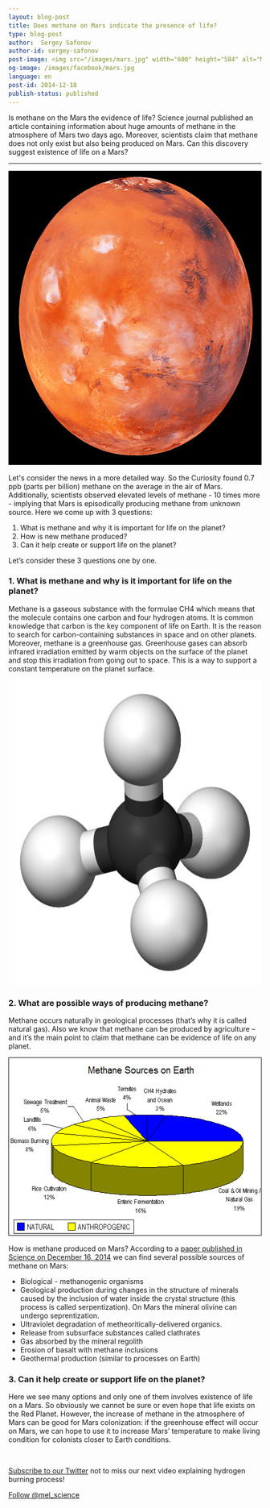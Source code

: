 ```yaml
---
layout: blog-post
title: Does methane on Mars indicate the presence of life?
type: blog-post
author:  Sergey Safonov
author-id: sergey-safonov
post-image: <img src="/images/mars.jpg" width="600" height="584" alt="Mars">
og-image: /images/facebook/mars.jpg
language: en
post-id: 2014-12-18
publish-status: published
---
```

Is methane on the Mars the evidence of life? 
Science journal published an article containing information about huge amounts of methane in the atmosphere of Mars two days ago. Moreover, scientists claim that methane does not only exist but also being produced on Mars. Can this discovery suggest existence of life on a Mars? 

<!-- more -->

---


<img src="/images/mars.jpg" width="600" height="584" alt="Mars">

Let's consider the news in a more detailed way. So the Curiosity found 0.7 ppb (parts per billion) methane on the average in the air of Mars. Additionally, scientists observed elevated levels of methane - 10 times more - implying that Mars is episodically producing methane from unknown source. Here we come up with 3 questions: 

1. What is methane and why it is important for life on the planet? 
2. How is new methane produced?
3. Can it help create or support life on the planet?

Let’s consider these 3 questions one by one.

### 1. What is methane and why is it important for life on the planet? 

Methane is a gaseous substance with the formulae CH4 which means that the molecule contains one carbon and four hydrogen atoms. It is common knowledge that carbon is the key component of life on Earth. It is the reason to search for carbon-containing substances in space and on other planets. Moreover, methane is a greenhouse gas. Greenhouse gases can absorb infrared irradiation emitted by warm objects on the surface of the planet and stop this irradiation from going out to space. This is a way to support a constant temperature on the planet surface.
 
<img src="/images/1-methane.png" width="600" height="605" alt="Methane">


### 2. What are possible ways of producing methane? 

Methane occurs naturally in geological processes (that’s why it is called natural gas). Also we know that methane can be produced by agriculture – and it’s the main point to claim that methane can be evidence of life on any planet.

<img src="/images/methane-sources.png" width="532" height="354" alt="Methane Sources">

How is methane produced on Mars? According to a <a href="http://www.sciencemag.org/content/early/2014/12/15/science.1261713">paper published in Science on December 16, 2014</a> we can find several possible sources of methane on Mars:

* Biological - methanogenic organisms
* Geological production during changes in the structure of minerals caused by the inclusion of water inside the crystal structure (this process is called serpentization). On Mars the mineral olivine can undergo seprentization.
* Ultraviolet degradation of metheoritically-delivered organics. 
* Release from subsurface substances called clathrates
* Gas absorbed by the mineral regolith
* Erosion of basalt with methane inclusions
* Geothermal production (similar to processes on Earth)

### 3. Can it help create or support life on the planet?

Here we see many options and only one of them involves existence of life on a Mars. So obviously we cannot be sure or even hope that life exists on the Red Planet. However, the increase of methane in the atmosphere of Mars can be good for Mars colonization: if the greenhouse effect will occur on Mars, we can hope to use it to increase Mars’ temperature to make living condition for colonists closer to Earth conditions.

<br/>

<a href="https://twitter.com/mel_science">Subscribe to our Twitter</a> not to miss our next video explaining hydrogen burning process!

<!-- Begin Twitter follow -->
<a href="https://twitter.com/mel_science" class="twitter-follow-button" data-show-count="false" data-size="large">Follow @mel_science</a>
<script>!function(d,s,id){var js,fjs=d.getElementsByTagName(s)[0],p=/^http:/.test(d.location)?'http':'https';if(!d.getElementById(id)){js=d.createElement(s);js.id=id;js.src=p+'://platform.twitter.com/widgets.js';fjs.parentNode.insertBefore(js,fjs);}}(document, 'script', 'twitter-wjs');</script>
<!-- End Twitter follow -->
